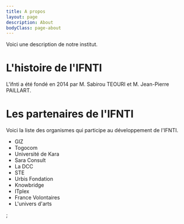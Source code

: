 ```yaml
---
title: A propos
layout: page
description: About
bodyClass: page-about
---
```


Voici une description de notre institut.

# L'histoire de l'IFNTI

L'ifnti a été fondé en 2014 par M. Sabirou TEOURI et M. Jean-Pierre PAILLART.


# Les partenaires de l'IFNTI
Voici la liste des organismes qui participe au développement de l'IFNTI.

- GIZ
- Togocom
- Université de Kara
- Sara Consult
- La DCC
- STE
- Urbis Fondation
- Knowbridge
- ITplex
- France Volontaires
- L'univers d'arts

<!-- ANPE ; ARETHES  -->;
